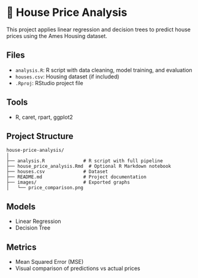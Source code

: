 # 🏡 House Price Analysis

This project applies linear regression and decision trees to predict house prices using the Ames Housing dataset.

## Files
- `analysis.R`: R script with data cleaning, model training, and evaluation
- `houses.csv`: Housing dataset (if included)
- `.Rproj`: RStudio project file

## Tools
- R, caret, rpart, ggplot2

## Project Structure
```
house-price-analysis/
│
├── analysis.R              # R script with full pipeline
├── house_price_analysis.Rmd  # Optional R Markdown notebook
├── houses.csv              # Dataset
├── README.md               # Project documentation
├── images/                 # Exported graphs
│   └── price_comparison.png
```

## Models
- Linear Regression
- Decision Tree

## Metrics
- Mean Squared Error (MSE)
- Visual comparison of predictions vs actual prices
